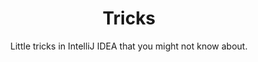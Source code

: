 ---
title: Tricks
subtitle: Little tricks in IntelliJ IDEA that you might not know about.
accent: primary
icon: fas fa-magic
---